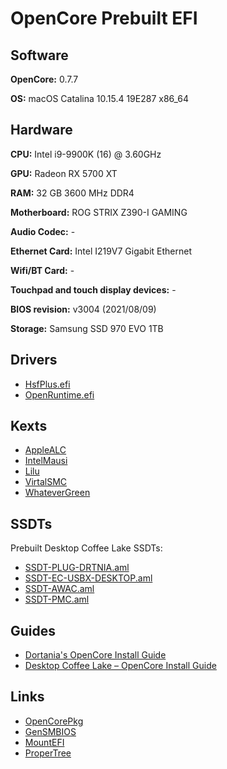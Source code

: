 # OpenCore Prebuilt EFI

## Software 

**OpenCore:** 0.7.7

**OS:** macOS Catalina 10.15.4 19E287 x86_64

## Hardware

**CPU:** Intel i9-9900K (16) @ 3.60GHz

**GPU:** Radeon RX 5700 XT

**RAM:** 32 GB 3600 MHz DDR4

**Motherboard:** ROG STRIX Z390-I GAMING

**Audio Codec:** -

**Ethernet Card:** Intel I219V7 Gigabit Ethernet

**Wifi/BT Card:** -

**Touchpad and touch display devices:** -

**BIOS revision:** v3004 (2021/08/09)

**Storage:** Samsung SSD 970 EVO 1TB

## Drivers

- [HsfPlus.efi](https://github.com/acidanthera/OcBinaryData/blob/master/Drivers/HfsPlus.efi)
- [OpenRuntime.efi](https://github.com/acidanthera/OpenCorePkg/releases)

## Kexts

- [AppleALC](https://github.com/acidanthera/AppleALC/releases)
- [IntelMausi](https://github.com/acidanthera/IntelMausi/releases)
- [Lilu](https://github.com/acidanthera/Lilu/releases)
- [VirtalSMC](https://github.com/acidanthera/VirtualSMC/releases)
- [WhateverGreen](https://github.com/acidanthera/WhateverGreen/releases)

## SSDTs

Prebuilt Desktop Coffee Lake SSDTs:

- [SSDT-PLUG-DRTNIA.aml](https://github.com/dortania/Getting-Started-With-ACPI/blob/master/extra-files/compiled/SSDT-PLUG-DRTNIA.aml)
- [SSDT-EC-USBX-DESKTOP.aml](https://github.com/dortania/Getting-Started-With-ACPI/blob/master/extra-files/compiled/SSDT-EC-USBX-DESKTOP.aml)
- [SSDT-AWAC.aml](https://github.com/dortania/Getting-Started-With-ACPI/blob/master/extra-files/compiled/SSDT-AWAC.aml)
- [SSDT-PMC.aml](https://github.com/dortania/Getting-Started-With-ACPI/blob/master/extra-files/compiled/SSDT-PMC.aml)

## Guides

- [Dortania's OpenCore Install Guide](https://dortania.github.io/OpenCore-Install-Guide/)
- [Desktop Coffee Lake – OpenCore Install Guide](https://dortania.github.io/OpenCore-Install-Guide/config.plist/coffee-lake.html#kernel)

## Links

- [OpenCorePkg](https://github.com/acidanthera/OpenCorePkg)
- [GenSMBIOS](https://github.com/corpnewt/GenSMBIOS)
- [MountEFI](https://github.com/corpnewt/MountEFI)
- [ProperTree](https://github.com/corpnewt/ProperTree)
